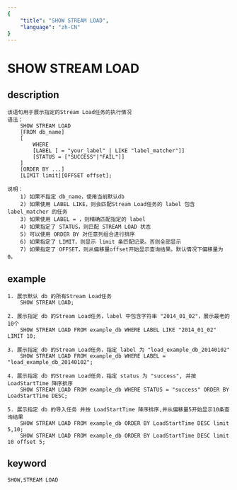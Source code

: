 ```yaml
---
{
    "title": "SHOW STREAM LOAD",
    "language": "zh-CN"
}
---
```


<!-- 
Licensed to the Apache Software Foundation (ASF) under one
or more contributor license agreements.  See the NOTICE file
distributed with this work for additional information
regarding copyright ownership.  The ASF licenses this file
to you under the Apache License, Version 2.0 (the
"License"); you may not use this file except in compliance
with the License.  You may obtain a copy of the License at

  http://www.apache.org/licenses/LICENSE-2.0

Unless required by applicable law or agreed to in writing,
software distributed under the License is distributed on an
"AS IS" BASIS, WITHOUT WARRANTIES OR CONDITIONS OF ANY
KIND, either express or implied.  See the License for the
specific language governing permissions and limitations
under the License.
-->

# SHOW STREAM LOAD
## description
    该语句用于展示指定的Stream Load任务的执行情况
    语法：
        SHOW STREAM LOAD
        [FROM db_name]
        [
            WHERE 
            [LABEL [ = "your_label" | LIKE "label_matcher"]]
            [STATUS = ["SUCCESS"|"FAIL"]]
        ]
        [ORDER BY ...]
        [LIMIT limit][OFFSET offset];
        
    说明：
        1) 如果不指定 db_name，使用当前默认db
        2) 如果使用 LABEL LIKE，则会匹配Stream Load任务的 label 包含 label_matcher 的任务
        3) 如果使用 LABEL = ，则精确匹配指定的 label
        4) 如果指定了 STATUS，则匹配 STREAM LOAD 状态
        5) 可以使用 ORDER BY 对任意列组合进行排序
        6) 如果指定了 LIMIT，则显示 limit 条匹配记录。否则全部显示
        7) 如果指定了 OFFSET，则从偏移量offset开始显示查询结果。默认情况下偏移量为0。

## example
    1. 展示默认 db 的所有Stream Load任务
        SHOW STREAM LOAD;
    
    2. 展示指定 db 的Stream Load任务，label 中包含字符串 "2014_01_02"，展示最老的10个
        SHOW STREAM LOAD FROM example_db WHERE LABEL LIKE "2014_01_02" LIMIT 10;
        
    3. 展示指定 db 的Stream Load任务，指定 label 为 "load_example_db_20140102"
        SHOW STREAM LOAD FROM example_db WHERE LABEL = "load_example_db_20140102";
        
    4. 展示指定 db 的Stream Load任务，指定 status 为 "success", 并按 LoadStartTime 降序排序
        SHOW STREAM LOAD FROM example_db WHERE STATUS = "success" ORDER BY LoadStartTime DESC;
        
    5. 展示指定 db 的导入任务 并按 LoadStartTime 降序排序,并从偏移量5开始显示10条查询结果
        SHOW STREAM LOAD FROM example_db ORDER BY LoadStartTime DESC limit 5,10;
        SHOW STREAM LOAD FROM example_db ORDER BY LoadStartTime DESC limit 10 offset 5;

## keyword
    SHOW,STREAM LOAD

